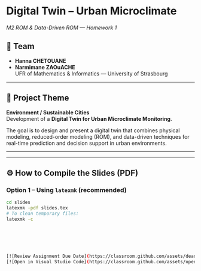# Digital Twin – Urban Microclimate  
*M2 ROM & Data-Driven ROM — Homework 1*

## 👥 Team
- **Hanna CHETOUANE**  
- **Narmimane ZAOuACHE**  
UFR of Mathematics & Informatics — University of Strasbourg  


---

## 🎯 Project Theme
**Environment / Sustainable Cities**  
Development of a **Digital Twin for Urban Microclimate Monitoring**.  

The goal is to design and present a digital twin that combines physical modeling, reduced-order modeling (ROM), and data-driven techniques for real-time prediction and decision support in urban environments.  

---



---

## ⚙️ How to Compile the Slides (PDF)

### Option 1 – Using `latexmk` (recommended)
```bash
cd slides
latexmk -pdf slides.tex
# To clean temporary files:
latexmk -c






[![Review Assignment Due Date](https://classroom.github.com/assets/deadline-readme-button-22041afd0340ce965d47ae6ef1cefeee28c7c493a6346c4f15d667ab976d596c.svg)](https://classroom.github.com/a/xr5yUfuE)
[![Open in Visual Studio Code](https://classroom.github.com/assets/open-in-vscode-2e0aaae1b6195c2367325f4f02e2d04e9abb55f0b24a779b69b11b9e10269abc.svg)](https://classroom.github.com/online_ide?assignment_repo_id=20612641&assignment_repo_type=AssignmentRepo)


